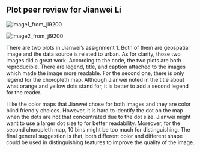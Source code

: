 ## Plot peer review for Jianwei Li

![image1_from_jl9200](WifiSpotsNYC.png)
  
![image2_from_jl9200](linkNYCvsNonLinkNYC.png)


There are two plots in Jianwei’s assignment 1. Both of them are geospatial image and the data source is related to urban. As for clarity, those two images did a great work. According to the code, the two plots are both reproducible. There are legend, title, and caption attached to the images which made the image more readable. For the second one, there is only legend for the choropleth map. Although Jianwei noted in the title about what orange and yellow dots stand for, it is better to add a second legend for the reader. 
  
    
    
I like the color maps that Jianwei chose for both images and they are color blind friendly choices. However, it is hard to identify the dot on the map when the dots are not that concentrated due to the dot size. Jianwei might want to use a larger dot size to for better readability. Moreover, for the second choropleth map, 10 bins might be too much for distinguishing. The final general suggestion is that, both different color and different shape could be used in distinguishing features to improve the quality of the image. 
